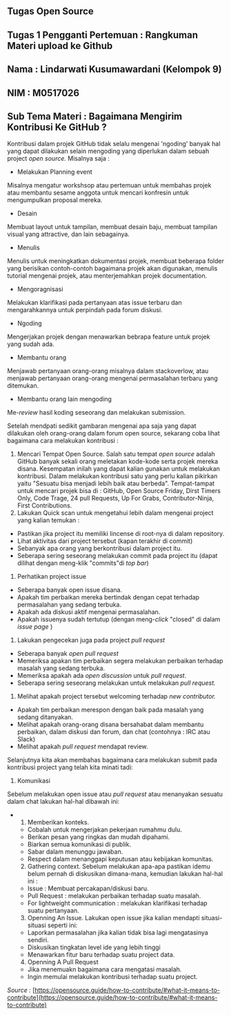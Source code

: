 ## **Tugas Open Source**

## **Tugas 1 Pengganti Pertemuan : Rangkuman Materi upload ke Github**

## **Nama : Lindarwati Kusumawardani (Kelompok 9)**

## **NIM : M0517026**

## **Sub Tema Materi : Bagaimana Mengirim Kontribusi Ke GitHub ?**

Kontribusi dalam projek GitHub tidak selalu mengenai &#39;ngoding&#39; banyak hal yang dapat dilakukan selain mengoding yang diperlukan dalam sebuah project _open source._ Misalnya saja :

- Melakukan Planning event

Misalnya mengatur workshsop atau pertemuan untuk membahas projek atau membantu sesame anggota untuk mencari konfresin untuk mengumpulkan proposal mereka.

- Desain

Membuat layout untuk tampilan, membuat desain baju, membuat tampilan visual yang attractive, dan lain sebagainya.

- Menulis

Menulis untuk meningkatkan dokumentasi projek, membuat beberapa folder yang berisikan contoh-contoh bagaimana projek akan digunakan, menulis tutorial mengenai projek, atau menterjemahkan projek documentation.

- Mengoragnisasi

Melakukan klarifikasi pada pertanyaan atas issue terbaru dan mengarahkannya untuk perpindah pada forum diskusi.

- Ngoding

Mengerjakan projek dengan menawarkan bebrapa feature untuk projek yang sudah ada.

- Membantu orang

Menjawab pertanyaan orang-orang misalnya dalam stackoverlow, atau menjawab pertanyaan orang-orang mengenai permasalahan terbaru yang ditemukan.

- Membantu orang lain mengoding

Me-_review_ hasil koding seseorang dan melakukan submission.

Setelah mendpati sedikit gambaran mengenai apa saja yang dapat dilakukan oleh orang-orang dalam forum open source, sekarang coba lihat bagaimana cara melakukan kontribusi :

1. Mencari Tempat Open Source. Salah satu tempat _open source_ adalah GitHub banyak sekali orang meletakan kode-kode serta projek mereka disana. Kesempatan inilah yang dapat kalian gunakan untuk melakukan kontribusi. Dalam melakukan kontribusi satu yang perlu kalian pikirkan yaitu &quot;Sesuatu bisa menjadi lebih baik atau berbeda&quot;. Tempat-tampat untuk mencari projek bisa di : GitHub, Open Source Friday, Dirst Timers Only, Code Trage, 24 pull Requests, Up For Grabs, Contributor-Ninja, First Contributions.
2. Lakukan Quick scan untuk mengetahui lebih dalam mengenai project yang kalian temukan :

- Pastikan  jika project itu memiliki lincense di root-nya di dalam repository.
- Lihat aktivitas dari project tersebut (kapan terakhir di commit)
- Sebanyak apa orang yang berkontribusi dalam project itu.
- Seberapa sering seseorang melakukan commit pada project itu (dapat dilihat dengan meng-klik &quot;commits&quot;di _top bar_)

1. Perhatikan project issue

- Seberapa banyak open issue disana.
- Apakah tim perbaikan mereka bertindak dengan cepat terhadap permasalahan yang sedang terbuka.
- Apakah ada diskusi aktif mengenai permasalahan.
- Apakah issuenya sudah tertutup (dengan meng-_click_ &quot;closed&quot; di dalam _issue page_ )

1. Lakukan pengecekan juga pada project _pull request_

- Seberapa banyak _open pull request_
- Memeriksa apakan tim perbaikan segera melakukan perbaikan terhadap masalah yang sedang terbuka.
- Memeriksa apakah ada _open discussion_ untuk _pull request_.
- Seberapa sering seseorang melakukan untuk melakukan _pull request._

1. Melihat apakah project tersebut welcoming terhadap _new contributor._

- Apakah tim perbaikan merespon dengan baik pada masalah yang sedang ditanyakan.
- Melihat apakah orang-orang disana bersahabat dalam membantu perbaikan, dalam diskusi dan forum, dan chat (contohnya : IRC atau Slack)
- Melihat apakah _pull request_ mendapat review.

Selanjutnya kita akan membahas bagaimana cara melakukan submit pada kontribusi project yang telah kita minati tadi:

1. Komunikasi

Sebelum melakukan open issue atau _pull request_ atau  menanyakan sesuatu dalam chat lakukan hal-hal dibawah ini:

-
  1. Memberikan konteks.
    - Cobalah untuk mengerjakan pekerjaan rumahmu dulu.
    - Berikan pesan yang ringkas dan mudah dipahami.
    - Biarkan semua komunikasi di publik.
    - Sabar dalam menunggu jawaban.
    - Respect dalam menanggapi keputusan atau kebijakan komunitas.
    
  2. Gathering context. Sebelum melakukan apa-apa pastikan idemu belum pernah di diskusikan dimana-mana, kemudian lakukan hal-hal ini :
    - Issue : Membuat percakapan/diskusi baru.
    - Pull Request : melakukan perbaikan terhadap suatu masalah.
    - For lightweight communication : melakukan klarifikasi terhadap suatu pertanyaan.
  3. Openning An Issue. Lakukan open issue jika kalian mendapti situasi-situasi seperti ini:
    - Laporkan permasalahan jika kalian tidak bisa lagi mengatasinya sendiri.
    - Diskusikan tingkatan level ide yang lebih tinggi
    - Menawarkan fitur baru terhadap suatu project data.
  4.  Openning A Pull Request
    - Jika menemuakn bagaimana cara mengatasi masalah.
    - Ingin memulai melakukan kontribusi terhadap suatu project.

_Source :_ [https://opensource.guide/how-to-contribute/#what-it-means-to-contribute](https://opensource.guide/how-to-contribute/#what-it-means-to-contribute)